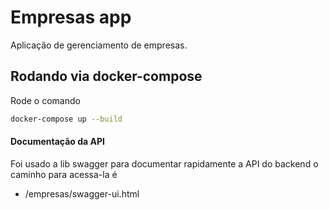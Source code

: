 # Empresas app

Aplicação de gerenciamento de empresas.

## Rodando via docker-compose
Rode o comando
```bash
docker-compose up --build
```

#### Documentação da API
Foi usado a lib swagger para documentar rapidamente a API do backend o caminho para acessa-la é
- /empresas/swagger-ui.html
